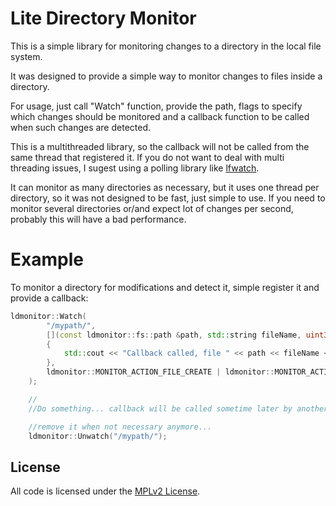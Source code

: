 # Lite Directory Monitor

This is a simple library for monitoring changes to a directory in the local file system.

It was designed to provide a simple way to monitor changes to files inside a directory. 

For usage, just call "Watch" function, provide the path, flags to specify which changes should be monitored and a callback function to be called when such changes are detected.

This is a multithreaded library, so the callback will not be called from the same thread that registered it. If you do not want to deal with multi threading issues, I sugest using a polling library like [lfwatch][1].

It can monitor as many directories as necessary, but it uses one thread per directory, so it was not designed to be fast, just simple to use. If you need to monitor several directories or/and expect lot of changes per second, probably this will have a bad performance.

# Example

To monitor a directory for modifications and detect it, simple register it and provide a callback:

```c++
ldmonitor::Watch(
        "/mypath/", 
        [](const ldmonitor::fs::path &path, std::string fileName, uint32_t flags)
        {
            std::cout << "Callback called, file " << path << fileName << ' ' << ldmonitor::ActionName(flags) << '\n';
        }, 
        ldmonitor::MONITOR_ACTION_FILE_CREATE | ldmonitor::MONITOR_ACTION_FILE_MODIFY
    );

    //
    //Do something... callback will be called sometime later by another thread...

    //remove it when not necessary anymore...
    ldmonitor::Unwatch("/mypath/");
```

## License

All code is licensed under the [MPLv2 License][2].

[1]: https://github.com/Twinklebear/lfwatch
[2]: https://choosealicense.com/licenses/mpl-2.0/
